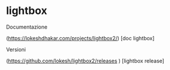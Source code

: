 # lightbox


Documentazione

(https://lokeshdhakar.com/projects/lightbox2/) [doc lightbox]

Versioni

(https://github.com/lokesh/lightbox2/releases
) [lightbox release]